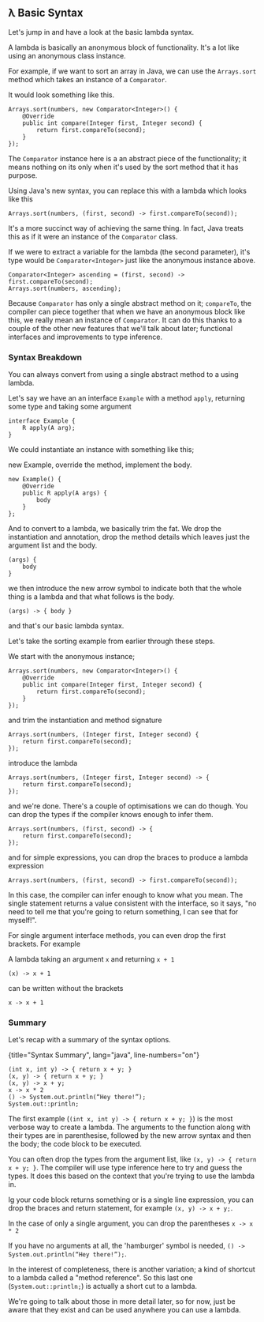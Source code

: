 ## λ Basic Syntax

Let's jump in and have a look at the basic lambda syntax.

A lambda is basically an anonymous block of functionality. It's a lot like using an anonymous class instance.

For example, if we want to sort an array in Java, we can use the `Arrays.sort` method which takes an instance of a `Comparator`.

It would look something like this.


    Arrays.sort(numbers, new Comparator<Integer>() {
        @Override
        public int compare(Integer first, Integer second) {
            return first.compareTo(second);
        }
    });

The `Comparator` instance here is a an abstract piece of the functionality; it means nothing on its only when it's used by the sort method that it has purpose.

Using Java's new syntax, you can replace this with a lambda which looks like this


    Arrays.sort(numbers, (first, second) -> first.compareTo(second));

It's a more succinct way of achieving the same thing. In fact, Java treats this as if it were an instance of the `Comparator` class.

If we were to extract a variable for the lambda (the second parameter), it's type would be `Comparator<Integer>` just like the anonymous instance above.


    Comparator<Integer> ascending = (first, second) -> first.compareTo(second);
    Arrays.sort(numbers, ascending);


Because `Comparator` has only a single abstract method on it; `compareTo`, the compiler can piece together that when we have an anonymous block like this, we really mean an instance of `Comparator`.  It can do this thanks to a couple of the other new features that we'll talk about later; functional interfaces and improvements to type inference.


### Syntax Breakdown

You can always convert from using a single abstract method to a using lambda.

Let's say we have an an interface `Example` with a method `apply`, returning some type and taking some argument


    interface Example {
        R apply(A arg);
    }

We could instantiate an instance with something like this;

new Example, override the method, implement the body.


    new Example() {
        @Override
        public R apply(A args) {
            body
        }
    };


And to convert to a lambda, we basically trim the fat. We drop the instantiation and annotation, drop the method details which leaves just the argument list and the body.


    (args) {
        body
    }

we then introduce the new arrow symbol to indicate both that the whole thing is a lambda and that what follows is the body.


    (args) -> { body }


and that's our basic lambda syntax.


Let's take the sorting example from earlier through these steps.

We start with the anonymous instance;


    Arrays.sort(numbers, new Comparator<Integer>() {
        @Override
        public int compare(Integer first, Integer second) {
            return first.compareTo(second);
        }
    });


and trim the instantiation and method signature


    Arrays.sort(numbers, (Integer first, Integer second) {
        return first.compareTo(second);
    });

introduce the lambda


    Arrays.sort(numbers, (Integer first, Integer second) -> {
        return first.compareTo(second);
    });

and we're done. There's a couple of optimisations we can do though. You can drop the types if the compiler knows enough to infer them.


    Arrays.sort(numbers, (first, second) -> {
        return first.compareTo(second);
    });

and for simple expressions, you can drop the braces to produce a lambda expression


    Arrays.sort(numbers, (first, second) -> first.compareTo(second));


In this case, the compiler can infer enough to know what you mean. The single statement returns a value consistent with the interface, so it says, "no need to tell me that you're going to return something, I can see that for myself!".


For single argument interface methods, you can even drop the first brackets. For example

A lambda taking an argument `x` and returning `x + 1`


    (x) -> x + 1

can be written without the brackets


    x -> x + 1



### Summary

Let's recap with a summary of the syntax options.

{title="Syntax Summary", lang="java", line-numbers="on"}
~~~~~~~
(int x, int y) -> { return x + y; }
(x, y) -> { return x + y; }
(x, y) -> x + y;
x -> x * 2
() -> System.out.println(“Hey there!”);
System.out::println;
~~~~~~~


The first example (`(int x, int y) -> { return x + y; }`) is the most verbose way to create a lambda. The arguments to the function along with their types are in parenthesise, followed by the new arrow syntax and then the body; the code block to be executed.

You can often drop the types from the argument list, like `(x, y) -> { return x + y; }`. The compiler will use type inference here to try and guess the types. It does this based on the context that you're trying to use the lambda in.

Ig your code block returns something or is a single line expression, you can drop the braces and return statement, for example `(x, y) -> x + y;`.

In the case of only a single argument, you can drop the parentheses `x -> x * 2`

If you have no arguments at all, the 'hamburger' symbol is needed, `() -> System.out.println(“Hey there!”);`.

In the interest of completeness, there is another variation; a kind of shortcut to a lambda called a "method reference". So this last one (`System.out::println;`) is actually a short cut to a lambda.

We're going to talk about those in more detail later, so for now, just be aware that they exist and can be used anywhere you can use a lambda.
